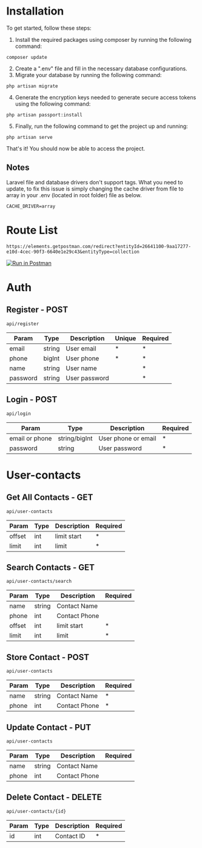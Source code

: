 # Installation

To get started, follow these steps:

1. Install the required packages using composer by running the following command:
```
composer update
```
2. Create a ".env" file and fill in the necessary database configurations.
3. Migrate your database by running the following command:
```
php artisan migrate
```
4. Generate the encryption keys needed to generate secure access tokens using the following command:
```
php artisan passport:install
```
5. Finally, run the following command to get the project up and running:
```
php artisan serve
```
That's it! You should now be able to access the project.

## Notes
Laravel file and database drivers don't support tags.
What you need to update, to fix this issue is simply changing the cache driver from file to array in your .env (located in root folder) file as below.
```
CACHE_DRIVER=array
```

# Route List
```
https://elements.getpostman.com/redirect?entityId=26641100-9aa17277-e10d-4cec-90f3-6640e1e29c43&entityType=collection
```
[![Run in Postman](https://run.pstmn.io/button.svg)](https://app.getpostman.com/run-collection/26641100-9aa17277-e10d-4cec-90f3-6640e1e29c43?action=collection%2Ffork&collection-url=entityId%3D26641100-9aa17277-e10d-4cec-90f3-6640e1e29c43%26entityType%3Dcollection%26workspaceId%3D3afa1c41-0904-409c-8858-3bf20950d48b)

# Auth

## Register - POST
```
api/register
```
| Param    | Type   | Description   | Unique | Required |
|----------|--------|---------------|--------|----------|
| email    | string | User email    | *      | *        |
| phone    | bigInt | User phone    | *      | *        |
| name     | string | User name     |        | *        |
| password | string | User password |        | *        |


## Login - POST
```
api/login
```
| Param          | Type          | Description         | Required |
|----------------|---------------|---------------------|----------|
| email or phone | string/bigInt | User phone or email | *        |
| password       | string        | User password       | *        |

# User-contacts

## Get All Contacts - GET
```
api/user-contacts
```
| Param  | Type | Description | Required |
|--------|------|-------------|----------|
| offset | int  | limit start | *        |
| limit  | int  | limit       | *        |

## Search Contacts - GET
```
api/user-contacts/search
```
| Param   | Type   | Description   | Required |
|---------|--------|---------------|----------|
| name    | string | Contact Name  |          |
| phone   | int    | Contact Phone |          |
| offset  | int    | limit start   | *        |
| limit   | int    | limit         | *        |

## Store Contact - POST
```
api/user-contacts
```
| Param | Type   | Description   | Required |
|-------|--------|---------------|----------|
| name  | string | Contact Name  | *        |
| phone | int    | Contact Phone | *        |

## Update Contact - PUT
```
api/user-contacts
```
| Param | Type   | Description   | Required |
|-------|--------|---------------|----------|
| name  | string | Contact Name  |          |
| phone | int    | Contact Phone |          |

## Delete Contact - DELETE
```
api/user-contacts/{id}
```
| Param | Type   | Description | Required |
|-------|--------|-------------|----------|
| id    | int    | Contact ID  | *        |
